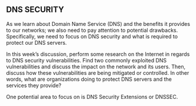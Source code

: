 ## DNS SECURITY

As we learn about Domain Name Service (DNS) and the benefits it provides to our networks; we also need to pay attention to potential drawbacks.  Specifically, we need to focus on DNS security and what is required to protect our DNS servers.

In this week’s discussion, perform some research on the Internet in regards to DNS security vulnerabilities.  Find two commonly exploited DNS vulnerabilities and discuss the impact on the network and its users.  Then, discuss how these vulnerabilities are being mitigated or controlled.  In other words, what are organizations doing to protect DNS servers and the services they provide?

One potential area to focus on is DNS Security Extensions or DNSSEC.
